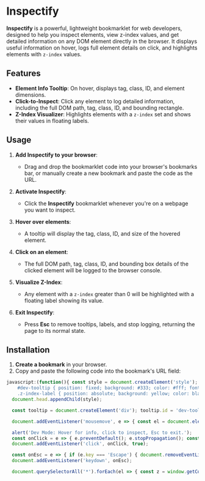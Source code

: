 # Inspectify

**Inspectify** is a powerful, lightweight bookmarklet for web developers, designed to help you inspect elements, view z-index values, and get detailed information on any DOM element directly in the browser. It displays useful information on hover, logs full element details on click, and highlights elements with `z-index` values.

## Features

* **Element Info Tooltip**: On hover, displays tag, class, ID, and element dimensions.
* **Click-to-Inspect**: Click any element to log detailed information, including the full DOM path, tag, class, ID, and bounding rectangle.
* **Z-Index Visualizer**: Highlights elements with a `z-index` set and shows their values in floating labels.

## Usage

1. **Add Inspectify to your browser**:

   * Drag and drop the bookmarklet code into your browser's bookmarks bar, or manually create a new bookmark and paste the code as the URL.

2. **Activate Inspectify**:

   * Click the **Inspectify** bookmarklet whenever you're on a webpage you want to inspect.

3. **Hover over elements**:

   * A tooltip will display the tag, class, ID, and size of the hovered element.

4. **Click on an element**:

   * The full DOM path, tag, class, ID, and bounding box details of the clicked element will be logged to the browser console.

5. **Visualize Z-Index**:

   * Any element with a `z-index` greater than 0 will be highlighted with a floating label showing its value.

6. **Exit Inspectify**:

   * Press **Esc** to remove tooltips, labels, and stop logging, returning the page to its normal state.

## Installation

1. **Create a bookmark** in your browser.
2. Copy and paste the following code into the bookmark's URL field:

```js
javascript:(function(){ const style = document.createElement('style'); style.textContent = `
    #dev-tooltip { position: fixed; background: #333; color: #fff; font: 12px monospace; padding: 4px 6px; border-radius: 4px; pointer-events: none; z-index: 999999; display: none; }
    .z-index-label { position: absolute; background: yellow; color: black; font: 10px monospace; padding: 1px 3px; border: 1px solid #000; z-index: 999998; pointer-events: none; }`;
  document.head.appendChild(style);

  const tooltip = document.createElement('div'); tooltip.id = 'dev-tooltip'; document.body.appendChild(tooltip);

  document.addEventListener('mousemove', e => { const el = document.elementFromPoint(e.clientX, e.clientY); if (!el || el.id === 'dev-tooltip') return; const tag = el.tagName.toLowerCase(); const cls = el.className ? '.' + el.className.trim().replace(/\s+/g, '.') : ''; const id = el.id ? `#${el.id}` : ''; const rect = el.getBoundingClientRect(); tooltip.textContent = `${tag}${id}${cls} [${Math.round(rect.width)}x${Math.round(rect.height)}]`; tooltip.style.left = (e.pageX + 10) + 'px'; tooltip.style.top = (e.pageY + 10) + 'px'; tooltip.style.display = 'block'; });

  alert('Dev Mode: Hover for info, click to inspect, Esc to exit.');
  const onClick = e => { e.preventDefault(); e.stopPropagation(); const el = e.target; const path = []; let node = el; while (node && node.nodeType === 1) { let id = node.id ? `#${node.id}` : ''; let cls = node.className ? '.' + node.className.trim().replace(/\s+/g, '.') : ''; path.unshift(node.tagName.toLowerCase() + id + cls); node = node.parentElement; } console.log('--- Element Inspection ---'); console.log('Tag:', el.tagName); console.log('Classes:', el.className); console.log('ID:', el.id); console.log('Path:', path.join(' > ')); console.log('BoundingRect:', el.getBoundingClientRect()); };
  document.addEventListener('click', onClick, true);

  const onEsc = e => { if (e.key === 'Escape') { document.removeEventListener('click', onClick, true); document.removeEventListener('mousemove', null); document.removeEventListener('keydown', onEsc); tooltip.remove(); document.querySelectorAll('.z-index-label').forEach(l => l.remove()); console.log('Dev overlay exited.'); } };
  document.addEventListener('keydown', onEsc);

  document.querySelectorAll('*').forEach(el => { const z = window.getComputedStyle(el).zIndex; if (z && z !== 'auto' && parseInt(z) > 0) { const rect = el.getBoundingClientRect(); const label = document.createElement('div'); label.className = 'z-index-label'; label.textContent = `z:${z}`; label.style.left = `${rect.left + window.scrollX}px`; label.style.top = `${rect.top + window.scrollY}px`; document.body.appendChild(label); } }); })();
```